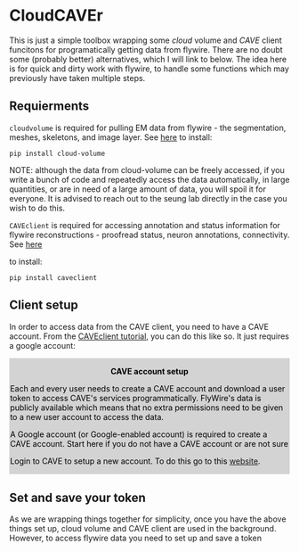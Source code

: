# CloudCAVEr

This is just a simple toolbox wrapping some *cloud* volume and *CAVE* client funcitons for programatically getting data from flywire. There are no doubt some (probably better) alternatives, which I will link to below. The idea here is for quick and dirty work with flywire, to handle some functions which may previously have taken multiple steps.

## Requierments

`cloudvolume` is required for pulling EM data from flywire - the segmentation, meshes, skeletons, and image layer. See [here](https://github.com/seung-lab/cloud-volume)
to install:

```
pip install cloud-volume
```
NOTE: although the data from cloud-volume can be freely accessed, if you write a bunch of code and repeatedly access the data automatically, in large quantities, or are in need of a large amount of data, you will spoil it for everyone. It is advised to reach out to the seung lab directly in the case you wish to do this.

`CAVEclient` is required for accessing annotation and status information for flywire reconstructions - proofread status, neuron annotations, connectivity. See [here](https://caveclient.readthedocs.io/en/latest/guide/intro.html) 

to install:

```
pip install caveclient
```

## Client setup

In order to access data from the CAVE client, you need to have a CAVE account. From the [CAVEclient tutorial](https://github.com/seung-lab/FlyConnectome/blob/main/CAVE%20tutorial.ipynb), you can do this like so. It just requires a google account:

<div class="warning" style='padding:0.1em; background-color:#d3d3d3; color:#000000'>
<span>
<p style='margin-top:1em; text-align:center'>
<b>CAVE account setup
</b></p>
<p style='margin-left:1em;'>

Each and every user needs to create a CAVE account and download a user token to access CAVE's services programmatically. FlyWire's data is publicly available which means that no extra permissions need to be given to a new user account to access the data.

A Google account (or Google-enabled account) is required to create a CAVE account.
Start here if you do not have a CAVE account or are not sure

Login to CAVE to setup a new account. To do this go to this [website](https://prod.flywire-daf.com/materialize/views/datastack/flywire_fafb_public).

</p>
<p style='margin-bottom:1em; margin-right:1em; text-align:right; font-family:Georgia'> 
</p></span>
</div>

## Set and save your token

As we are wrapping things together for simplicity, once you have the above things set up, cloud volume and CAVE client are used in the background. However, to access flywire data you need to set up and save a token